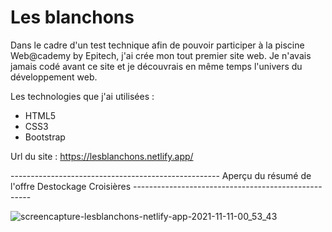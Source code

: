 # Les blanchons

Dans le cadre d'un test technique afin de pouvoir participer à la piscine Web@cademy by Epitech, j'ai crée mon tout premier site web.
Je n'avais jamais codé avant ce site et je découvrais en même temps l'univers du développement web.

Les technologies que j'ai utilisées :

- HTML5
- CSS3
- Bootstrap

Url du site : https://lesblanchons.netlify.app/


---------------------------------------------------- Aperçu du résumé de l'offre Destockage Croisières ----------------------------------------------------

![screencapture-lesblanchons-netlify-app-2021-11-11-00_53_43](https://user-images.githubusercontent.com/58372973/141212161-30cc3000-3f91-46a7-9773-3b83e66196b1.png)

